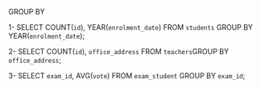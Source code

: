 GROUP BY

1- SELECT COUNT(`id`), YEAR(`enrolment_date`) FROM `students` GROUP BY YEAR(`enrolment_date`);

2- SELECT COUNT(`id`), `office_address` FROM `teachers`GROUP BY `office_address`;

3- SELECT `exam_id`, AVG(`vote`) FROM `exam_student` GROUP BY `exam_id`;
